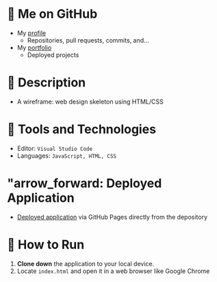 # :link: Me on GitHub
* My [profile](https://github.com/ArsalanAtGH)
  * Repositories, pull requests, commits, and...
* My [portfolio](https://arsalanatgh.github.io)
  * Deployed projects

# :page_with_curl: Description
* A wireframe: web design skeleton using HTML/CSS

# :nut_and_bolt: Tools and Technologies
* Editor: `Visual Studio Code`
* Languages: `JavaScript, HTML, CSS`

# "arrow_forward: Deployed Application
* [Deployed application]() via GitHub Pages directly from the depository

# :wrench: How to Run
1. **Clone down** the application to your local device.
2. Locate `index.html` and open it in a web browser like Google Chrome